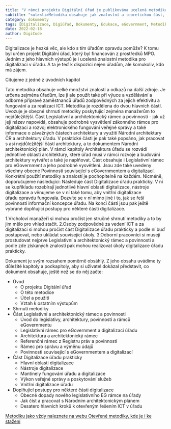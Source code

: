 ```yaml
---
title: "V rámci projektu Digitální úřad je publikována ucelená metodika pro digitalizaci"
subtitle: "<ul><li>Metodika obsahuje jak znalostní a teoretickou část, tak i praktické postupy pro digitalizaci v jednotlivých oblastech.<li>MKetodika je jedním z hlavních výstupů projektu Digitální úřad.<li>Je určena jak pro manažery v úřadecdh, tak pro odborné zaměstnance.</ul>"
category: dokumenty
tags: [Digitalizace, Digiúřad, Dokumenty, Edukace, eGovernment, Metodiky, Naše výstupy, Otevřené metodiky, Vzdělávání, Veřejná správa]
date: 2022-02-18
author: DigiCode
---
```


Digitalizace je hezká věc, ale kdo s tím úřadům opravdu pomůže? K tomu byl určen projekt Digitální úřad, který byl financován z prostředků MPO. Jedním z jeho hlavních výstupů je i ucelená znalostní metodika pro digitalizaci v úřadu. A ta je teď k dispozici nejen úřadům, ale komukoliv, kdo má zájem.

Citujeme z jedné z úvodních kapitol

Tato metodika obsahuje velké množství znalostí a odkazů na další zdroje. Je určena zejména úřadům, lze ji ale použít také při výuce a vzdělávání a odborné přípravě zaměstnanců úřadů zodpovědných za jejich efektivitu a fungování a za realizaci ICT. Metodika je rozdělena do dvou hlavních částí. Uvozuje je obecné shrnutí metodiky poskytující zejména manažerům to nejdůležitější. Část Legislativní a architektonický rámec a povinnosti - jak už její název napovídá, obsahuje podrobné vysvětlení zákonného rámce pro digitalizaci a rozvoj elektronického fungování veřejné správy a také informace o závažných částech architektury a využití Národní architektury ČR a architektury úřadu. V praktické části je pak také popsáno, jak pracovat s asi nejdůležitější částí architektury, a to dokumentem Národní architektonický plán. V rámci kapitoly Architektura úřadu se rozvádí jednotlivé oblasti architektury, které úřad musí v rámci rozvoje a budování architektury vytvářet a také je naplňovat. Část obsahuje i Legislativní rámec pro eGovernment a jeho podrobné vysvětlení. Jsou zde také uvedeny všechny obecné Povinnosti související s eGovernmentem a digitalizací. Konkrétní použití metodiky a znalostí je pochopitelně na každém. Nicméně, doporučujeme následující: Následuje část Digitalizace úřadu prakticky. V ní se kupříkladu rozebírají jednotlivé hlavní oblasti digitalizace, nástroje digitalizace a věnujeme se v ní také tomu, aby vnitřní digitalizace úřadu opravdu fungovala. Dozvíte se v ní mimo jiné i to, jak se řeší povinnosti informační koncepce úřadu. Na konci části jsou pak ještě vybrané doplňující postupy pro některé části digitalizace.

1.Vrcholoví manažeři si mohou pročíst jen stručné shrnutí metodiky a to by jim mělo pro vhled stačit.
2.Osoby zodpovědné za vedení ICT a za digitalizaci si mohou pročíst část Digitalizace úřadu prakticky a podle ní buď postupovat, nebo ukládat související úkoly.
3.Odborní pracovníci si musejí prostudovat nejprve Legislativní a architektonický rámec a povinnosti a podle zde získaných znalostí pak mohou realizovat úkoly digitalizace úřadu prakticky.



Dokument je svým rozsahem poměrně obsáhlý. Z jeho obsahu uvádíme ty důležité kapitoly a podkapitoly, aby si uživatel dokázal představit, co dokument obsahuje, ještě než se do něj začte:

- Úvod
    - O projektu Digitální úřad
    - O této metodice        
    - Účel a použití        
    - Vztah k ostatním výstupům        
- Shrnutí metodiky        
- Část Legislativní a architektonický rámec a povinnosti        
    - Úvod do legislativy, architektury, povinností a rámců eGovernmentu        
    - Legislativní rámec pro eGovernment a digitalizaci úřadu        
    - Architektura a architektonický rámec        
    - Referenční rámec z Registru práv a povinností       
    - Rámec pro správu a výměnu údajů        
    - Povinnosti související s eGovernmentem a digitalizací       
- Část Digitalizace úřadu prakticky        
    - Hlavní oblasti digitalizace        
    - Nástroje digitalizace        
    - Mantinely fungování úřadu a digitalizace        
    - Výkon veřejné správy a poskytování služeb        
    - Vnitřní digitalizace úřadu        
- Doplňující postupy pro některé části digitalizace        
    - Obecné dopady nového legislativního EG rámce na úřady        
    - Jak číst a pracovat s Národním architektonickým plánem        
    - Desatero hlavních kroků k otevřeným řešením ICT v úřadu        


[Metodiku jako vždy naleznete na webu Otevřené metodiky, kde je i ke stažení](http://www.openczeg.cz//otevrene-metodiky/procesy/digiurad-metodika-digitalizace/)